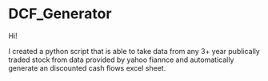 # DCF_Generator



Hi!

I created a python script that is able to take data from any 3+ year publically traded stock from data provided by yahoo fiannce and automatically generate an discounted cash flows excel sheet.
